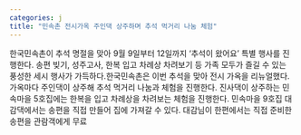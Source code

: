 ```yaml
---
categories: j
title: "민속촌 전시가옥 주인댁 상주하며 추석 먹거리 나눔 체험"
---
```

한국민속촌이 추석 명절을 맞아 9월 9일부터 12일까지 ‘추석이 왔어요’ 특별 행사를 진행한다. 송편 빚기, 성주고사, 한복 입고 차례상 차려보기 등 가족 모두가 즐길 수 있는 풍성한 세시 행사가 가득하다.한국민속촌은 이번 추석을 맞아 전시 가옥을 리뉴얼했다. 가옥마다 주인댁이 상주해 추석 먹거리 나눔과 체험을 진행한다. 진사댁이 상주하는 민속마을 5호집에는 한복을 입고 차례상을 차려보는 체험을 진행한다. 민속마을 9호집 대감댁에서는 송편을 직접 만들어 집에 가져갈 수 있다. 대감님이 한편에서는 직접 준비한 송편을 관람객에게 무료